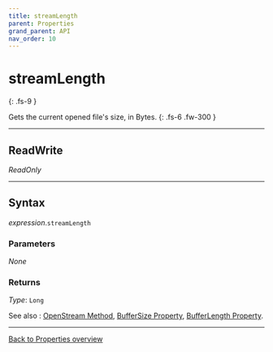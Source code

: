 ```yaml
---
title: streamLength
parent: Properties
grand_parent: API
nav_order: 10
---
```


# streamLength
{: .fs-9 }

Gets the current opened file's size, in Bytes.
{: .fs-6 .fw-300 }

---

## ReadWrite

_ReadOnly_

---

## Syntax

*expression*.`streamLength`

### Parameters

_None_

### Returns

*Type*: `Long`

See also
: [OpenStream Method](https://ws-garcia.github.io/ECPTextStream/api/methods/openstream.html), [BufferSize Property](https://ws-garcia.github.io/ECPTextStream/api/properties/buffersize.html), [BufferLength Property](https://ws-garcia.github.io/ECPTextStream/api/properties/bufferlength.html).

---

[Back to Properties overview](https://ws-garcia.github.io/ECPTextStream/api/properties/)